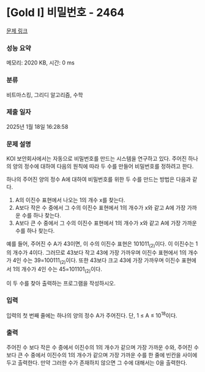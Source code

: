 # [Gold I] 비밀번호 - 2464 

[문제 링크](https://www.acmicpc.net/problem/2464) 

### 성능 요약

메모리: 2020 KB, 시간: 0 ms

### 분류

비트마스킹, 그리디 알고리즘, 수학

### 제출 일자

2025년 1월 18일 16:28:58

### 문제 설명

<p>KOI 보안회사에서는 자동으로 비밀번호를 만드는 시스템을 연구하고 있다. 주어진 하나의 양의 정수에 대하여 다음의 원칙에 따라 두 수를 만들어 비밀번호를 정하려고 한다.</p>

<p>하나의 주어진 양의 정수 A에 대하여 비밀번호를 위한 두 수를 만드는 방법은 다음과 같다.</p>

<ol>
	<li>A의 이진수 표현에서 나오는 1의 개수 x를 찾는다. </li>
	<li>A보다 작은 수 중에서 그 수의 이진수 표현에서 1의 개수가 x와 같고 A에 가장 가까운 수를 하나 찾는다. </li>
	<li>A보다 큰 수 중에서 그 수의 이진수 표현에서 1의 개수가 x와 같고 A에 가장 가까운 수를 하나 찾는다. </li>
</ol>

<p>예를 들어, 주어진 수 A가 43이면, 이 수의 이진수 표현은 101011<sub>(2)</sub>이다. 이 이진수는 1의 개수가 4이다. 그러므로 43보다 작고 43에 가장 가까우며 이진수 표현에서 1의 개수가 4인 수는 39=100111<sub>(2)</sub>이다. 또한  43보다 크고 43에 가장 가까우며 이진수 표현에서 1의 개수가 4인 수는 45=101101<sub>(2)</sub>이다.</p>

<p>이 두 수를 찾아 출력하는 프로그램을 작성하시오.</p>

### 입력 

 <p>입력의 첫 번째 줄에는 하나의 양의 정수 A가 주어진다. 단, 1 ≤ A ≤ 10<sup>18</sup>이다.</p>

### 출력 

 <p>주어진 수 보다 작은 수 중에서 이진수의 1의 개수가 같으며 가장 가까운 수와, 주어진 수 보다 큰 수 중에서 이진수의 1의 개수가 같으며 가장 가까운 수를 한 줄에 빈칸을 사이에 두고 출력한다. 만약 그러한 수가 존재하지 않으면 그 수에 대해서는 0을 출력한다.</p>


